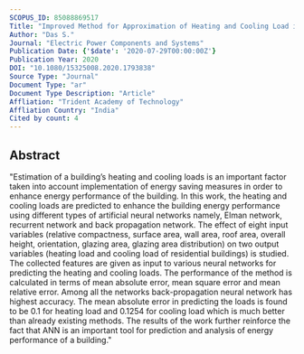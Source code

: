 ```yaml
---
SCOPUS_ID: 85088869517
Title: "Improved Method for Approximation of Heating and Cooling Load in Urban Buildings for Energy Performance Enhancement"
Author: "Das S."
Journal: "Electric Power Components and Systems"
Publication Date: {'$date': '2020-07-29T00:00:00Z'}
Publication Year: 2020
DOI: "10.1080/15325008.2020.1793838"
Source Type: "Journal"
Document Type: "ar"
Document Type Description: "Article"
Affliation: "Trident Academy of Technology"
Affliation Country: "India"
Cited by count: 4
---
```


## Abstract
"Estimation of a building’s heating and cooling loads is an important factor taken into account implementation of energy saving measures in order to enhance energy performance of the building. In this work, the heating and cooling loads are predicted to enhance the building energy performance using different types of artificial neural networks namely, Elman network, recurrent network and back propagation network. The effect of eight input variables (relative compactness, surface area, wall area, roof area, overall height, orientation, glazing area, glazing area distribution) on two output variables (heating load and cooling load of residential buildings) is studied. The collected features are given as input to various neural networks for predicting the heating and cooling loads. The performance of the method is calculated in terms of mean absolute error, mean square error and mean relative error. Among all the networks back-propagation neural network has highest accuracy. The mean absolute error in predicting the loads is found to be 0.1 for heating load and 0.1254 for cooling load which is much better than already existing methods. The results of the work further reinforce the fact that ANN is an important tool for prediction and analysis of energy performance of a building."
